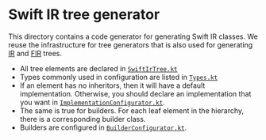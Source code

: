# Swift IR tree generator

This directory contains a code generator for generating Swift IR classes.
We reuse the infrastructure for tree generators that is also used for generating [IR](../../../../compiler/ir/ir.tree/tree-generator) and
[FIR](../../../../compiler/fir/tree/tree-generator) trees.

- All tree elements are declared in [`SwiftIrTree.kt`](src/org/jetbrains/kotlin/sir/tree/generator/SwiftIrTree.kt)
- Types commonly used in configuration are listed in [`Types.kt`](src/org/jetbrains/kotlin/sir/tree/generator/Types.kt)
- If an element has no inheritors, then it will have a default implementation.
  Otherwise, you should declare an implementation that you want in
  [`ImplementationConfigurator.kt`](src/org/jetbrains/kotlin/sir/tree/generator/ImplementationConfigurator.kt).
- The same is true for builders. For each leaf element in the hierarchy, there is a corresponding builder class.
- Builders are configured in [`BuilderConfigurator.kt`](src/org/jetbrains/kotlin/sir/tree/generator/BuilderConfigurator.kt).
